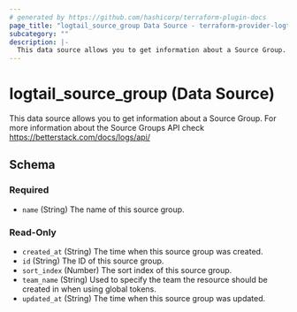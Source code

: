 ```yaml
---
# generated by https://github.com/hashicorp/terraform-plugin-docs
page_title: "logtail_source_group Data Source - terraform-provider-logtail"
subcategory: ""
description: |-
  This data source allows you to get information about a Source Group. For more information about the Source Groups API check https://betterstack.com/docs/logs/api/
---
```


# logtail_source_group (Data Source)

This data source allows you to get information about a Source Group. For more information about the Source Groups API check https://betterstack.com/docs/logs/api/



<!-- schema generated by tfplugindocs -->
## Schema

### Required

- `name` (String) The name of this source group.

### Read-Only

- `created_at` (String) The time when this source group was created.
- `id` (String) The ID of this source group.
- `sort_index` (Number) The sort index of this source group.
- `team_name` (String) Used to specify the team the resource should be created in when using global tokens.
- `updated_at` (String) The time when this source group was updated.
